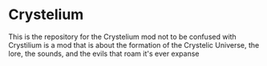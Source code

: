 # Crystelium
This is the repository for the Crystelium mod not to be confused with Crystilium is a mod that is about the formation of the Crystelic Universe, the lore, the sounds, and the evils that roam it's ever expanse
